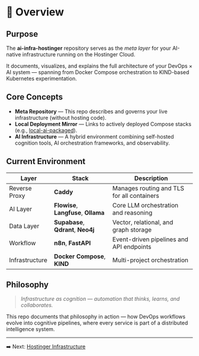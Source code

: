# 🧠 Overview

## Purpose

The **ai-infra-hostinger** repository serves as the *meta layer* for your AI-native infrastructure running on the Hostinger Cloud.

It documents, visualizes, and explains the full architecture of your DevOps × AI system — spanning from Docker Compose orchestration to KIND-based Kubernetes experimentation.

## Core Concepts

- **Meta Repository** — This repo describes and governs your live infrastructure (without hosting code).
- **Local Deployment Mirror** — Links to actively deployed Compose stacks (e.g., [local-ai-packaged](https://github.com/mindset-dev/local-ai-packaged)).
- **AI Infrastructure** — A hybrid environment combining self-hosted cognition tools, AI orchestration frameworks, and observability.

## Current Environment

| Layer | Stack | Description |
|-------|--------|-------------|
| Reverse Proxy | **Caddy** | Manages routing and TLS for all containers |
| AI Layer | **Flowise**, **Langfuse**, **Ollama** | Core LLM orchestration and reasoning |
| Data Layer | **Supabase**, **Qdrant**, **Neo4j** | Vector, relational, and graph storage |
| Workflow | **n8n**, **FastAPI** | Event-driven pipelines and API endpoints |
| Infrastructure | **Docker Compose**, **KIND** | Multi-project orchestration |

## Philosophy

> *Infrastructure as cognition — automation that thinks, learns, and collaborates.*

This repo documents that philosophy in action — how DevOps workflows evolve into cognitive pipelines, where every service is part of a distributed intelligence system.

---

➡️ Next: [Hostinger Infrastructure](./02_hostinger_infra.md)

